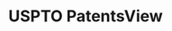 ---
bigquery: https://console.cloud.google.com/bigquery?p=patents-public-data&d=patentsview&page=dataset
citation: Attribution should be given to PatentsView for use, distribution, or derivative
  works.
code: https://github.com/CSSIP-AIR/PatentsView-Code-Snippets/
contributors: USPTO
cost: None
description: 'PatentsView includes US patent data including raw data (summaries, applications,
  pregrant applications), disambugations of inventors and assignees, and inventor
  gender estimates.  Also foreign priority data, # of figures and sheets, and government
  interest statements.'
documentation: https://patentsview.org/query/builder-faqs
last_edit: 04/10/2022, 23:42:53
location: https://patentsview.org/
maintained_by: USPTO
record_creation_timestamp: 12/2/2020 17:20:46
schema_fields:
- publication_number
- role
- uuid
- designation
- disamb_inventor_id_20190312
- classification_level
- f102_date
- level_one
- category_id
- location_id
- disamb_assignee_id_20200630
- symbol_position
- disamb_inventor_id_20171226
- num
- gi_statement
- rawlocation_id
- disamb_assignee_id_20191231
- assignee_id
- num_sheets
- disamb_assignee_id_20200331
- level_three
- title
- kind
- organization
- subgroup
- date
- attribution_status
- field_id
- longitude
- disclaimer_date
- name_first
- doc_type
- group_id
- disamb_assignee_id_20190820
- rawinventor_id
- series_code
- withdrawn
- disamb_inventor_id_20200630
- lapse_of_patent
- country
- ipc_class
- classification_status
- latin_name
- county_fips
- group
- disamb_inventor_id_20170307
- state
- subcategory_id
- num_claims
- section_id
- name
- male
- state_fips
- disamb_assignee_id_20200929
- latlong
- field_title
- category
- subsection_id
- status
- level_two
- filename
- disamb_inventor_id_20170808
- dependent
- patent_id
- _102_date
- lname
- action_date
- sector_title
- county
- subclass_id
- disamb_inventor_id_20171003
- classification_data_source
- application_id
- rel_id
- country_transformed
- sequence
- _371_date
- reldocno
- disamb_inventor_id_20200929
- section
- disamb_inventor_id_20200331
- id
- disamb_inventor_id_20191008
- term_disclaimer
- lawyer_id
- rawassignee_id
- disamb_inventor_id_20180528
- doctype
- exemplary
- term_grant
- term_extension
- abstract
- contract_award_number
- male_flag
- disamb_assignee_id_20191008
- rule_47
- classification_value
- ipc_version_indicator
- inventor_id
- relkind
- subclass
- type
- disamb_inventor_id_20181127
- fname
- number
- applicant_type
- latitude
- variety
- disamb_assignee_id_20190312
- organization_id
- disamb_inventor_id_20190820
- length
- mainclass_id
- disamb_inventor_id_20191231
- subgroup_id
- num_figures
- main_group
- name_last
- disamb_assignee_id_20181127
- city
- f371_date
- deceased
- citation_id
- text
- disamb_inventor_id_20201229
shortname: patentsview
tags:
- disambiguation
- United States
- gender
terms_of_use: Creative Commons Attribution 4.0 International License.
timeframe: 1963-1999
title: USPTO PatentsView
uuid: cf1780b1-e265-4e49-8d1d-83b9cfe0fd9a
---